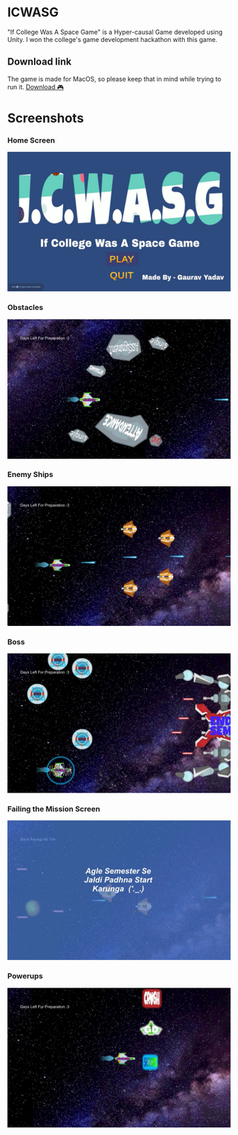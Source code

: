 # ICWASG
"If College Was A Space Game" is a Hyper-causal Game developed using Unity. I won the college's game development hackathon with this game. 
<br>

## Download link

The game is made for MacOS, so please keep that in mind while trying to run it.
<a href="https://drive.google.com/drive/folders/1DKVmcjiKcvIqjlGbzB5x4Mtvcr8gWd7I?usp=sharing">
    Download 🎮
</a>

# Screenshots

 ### Home Screen
![Home Screen](https://github.com/yadavgaurav251/ICWASG/blob/master/Screenshots/Screenshot%202020-05-22%20at%202.45.59%20PM.jpg)

### Obstacles
![Obstacles](https://github.com/yadavgaurav251/ICWASG/blob/master/Screenshots/Screenshot%202020-05-22%20at%202.46.23%20PM.jpg)

### Enemy Ships
 ![Enemy Ship 1](https://github.com/yadavgaurav251/ICWASG/blob/master/Screenshots/Screenshot%202020-05-22%20at%202.46.35%20PM.jpg)

### Boss
![Boss](https://github.com/yadavgaurav251/ICWASG/blob/master/Screenshots/Screenshot%202020-05-22%20at%202.47.42%20PM.jpg)

### Failing the Mission Screen
 ![Fail](https://github.com/yadavgaurav251/ICWASG/blob/master/Screenshots/Screenshot%202020-05-22%20at%204.26.02%20PM.jpg)
 
### Powerups
 ![Powerups](https://github.com/yadavgaurav251/ICWASG/blob/master/Screenshots/Screenshot%202020-05-22%20at%204.22.14%20PM.jpg)
